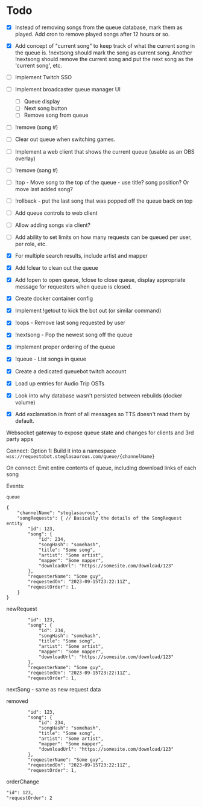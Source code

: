 # Todo
- [x] Instead of removing songs from the queue database, mark them as played.  Add cron to remove played songs after 12 hours or so.
- [x] Add concept of "current song" to keep track of what the current song in the queue is.  !nextsong should mark the song as current song. Another !nextsong should remove the current song and put the next song as the 'current song', etc.
- [ ] Implement Twitch SSO
- [ ] Implement broadcaster queue manager UI
  - [ ] Queue display
  - [ ] Next song button
  - [ ] Remove song from queue

- [ ] !remove (song #)
- [ ] Clear out queue when switching games.
- [ ] Implement a web client that shows the current queue (usable as an OBS overlay)

- [ ] !remove (song #)
- [ ] !top - Move song to the top of the queue - use title? song position? Or move last added song?
- [ ] !rollback - put the last song that was popped off the queue back on top
- [ ] Add queue controls to web client
- [ ] Allow adding songs via client?
- [ ] Add ability to set limits on how many requests can be queued per user, per role, etc.

- [x] For multiple search results, include artist and mapper
- [x] Add !clear to clean out the queue
- [x] Add !open to open queue, !close to close queue, display appropriate message for requesters when queue is closed.
- [x] Create docker container config
- [x] Implement !getout to kick the bot out (or similar command)
- [x] !oops - Remove last song requested by user
- [x] !nextsong - Pop the newest song off the queue
- [x] Implement proper ordering of the queue
- [x] !queue - List songs in queue
- [x] Create a dedicated queuebot twitch account
- [x] Load up entries for Audio Trip OSTs
- [x] Look into why database wasn't persisted between rebuilds (docker volume)
- [x] Add exclamation in front of all messages so TTS doesn't read them by default.

Websocket gateway to expose queue state and changes for clients and 3rd party apps


Connect:
Option 1: Build it into a namespace
`wss://requestobot.steglasaurous.com/queue/{channelName}`

On connect: Emit entire contents of queue, including download links of each song

Events:

```
queue

{
    "channelName": "steglasaurous",
    "songRequests": { // Basically the details of the SongRequest entity
        "id": 123,
        "song": {
            "id": 234,
            "songHash": "somehash",
            "title": "Some song",
            "artist": "Some artist",
            "mapper": "Some mapper",
            "downloadUrl": "https://somesite.com/download/123"
        },
        "requesterName": "Some guy",
        "requestedOn": "2023-09-15T23:22:11Z",
        "requestOrder": 1,
    }
}
```

newRequest

```
        "id": 123,
        "song": {
            "id": 234,
            "songHash": "somehash",
            "title": "Some song",
            "artist": "Some artist",
            "mapper": "Some mapper",
            "downloadUrl": "https://somesite.com/download/123"
        },
        "requesterName": "Some guy",
        "requestedOn": "2023-09-15T23:22:11Z",
        "requestOrder": 1,

```

nextSong - same as new request data

removed

```
        "id": 123,
        "song": {
            "id": 234,
            "songHash": "somehash",
            "title": "Some song",
            "artist": "Some artist",
            "mapper": "Some mapper",
            "downloadUrl": "https://somesite.com/download/123"
        },
        "requesterName": "Some guy",
        "requestedOn": "2023-09-15T23:22:11Z",
        "requestOrder": 1,

```

orderChange

```
"id": 123,
"requestOrder": 2
```
